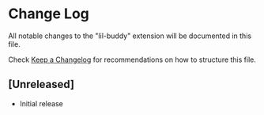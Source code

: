 # Change Log

All notable changes to the "lil-buddy" extension will be documented in this file.

Check [Keep a Changelog](http://keepachangelog.com/) for recommendations on how to structure this file.

## [Unreleased]

- Initial release